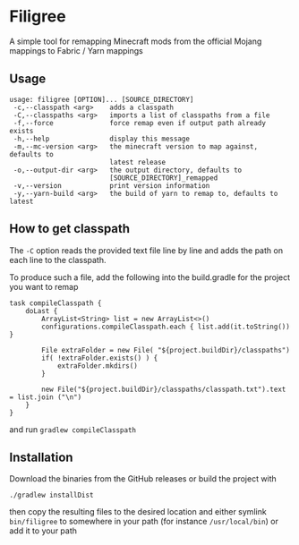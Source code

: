 # Filigree
A simple tool for remapping Minecraft mods from the official Mojang mappings to Fabric / Yarn mappings

## Usage
```
usage: filigree [OPTION]... [SOURCE_DIRECTORY]
 -c,--classpath <arg>    adds a classpath
 -C,--classpaths <arg>   imports a list of classpaths from a file
 -f,--force              force remap even if output path already exists
 -h,--help               display this message
 -m,--mc-version <arg>   the minecraft version to map against, defaults to
                         latest release
 -o,--output-dir <arg>   the output directory, defaults to
                         [SOURCE_DIRECTORY]_remapped
 -v,--version            print version information
 -y,--yarn-build <arg>   the build of yarn to remap to, defaults to latest
```

## How to get classpath
The `-C` option reads the provided text file line by line and adds the path on each
line to the classpath.

To produce such a file, add the following into the build.gradle for the project
you want to remap
```
task compileClasspath {
    doLast {
        ArrayList<String> list = new ArrayList<>()
        configurations.compileClasspath.each { list.add(it.toString()) }

        File extraFolder = new File( "${project.buildDir}/classpaths")
        if( !extraFolder.exists() ) {
            extraFolder.mkdirs()
        }

        new File("${project.buildDir}/classpaths/classpath.txt").text = list.join ("\n")
    }
}
```
and run `gradlew compileClasspath`

## Installation
Download the binaries from the GitHub releases or build the project with
```
./gradlew installDist
```
then copy the resulting files to the desired location and either symlink `bin/filigree`
to somewhere in your path (for instance `/usr/local/bin`) or add it to your path
